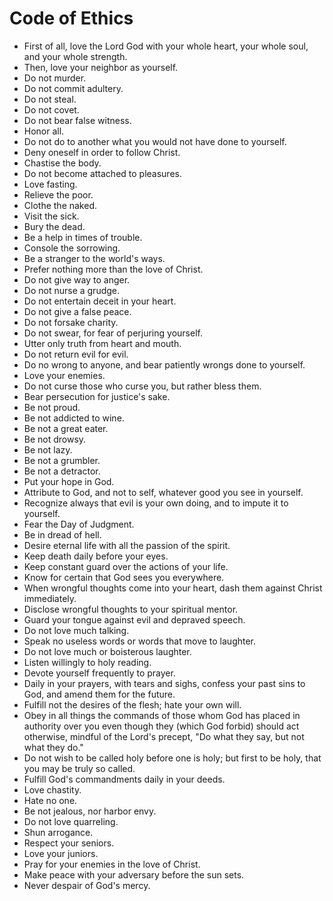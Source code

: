 # Code of Ethics

* First of all, love the Lord God with your whole heart, your whole soul, and your whole strength.
* Then, love your neighbor as yourself.
* Do not murder.
* Do not commit adultery.
* Do not steal.
* Do not covet.
* Do not bear false witness.
* Honor all.
* Do not do to another what you would not have done to yourself.
* Deny oneself in order to follow Christ.
* Chastise the body.
* Do not become attached to pleasures.
* Love fasting.
* Relieve the poor.
* Clothe the naked.
* Visit the sick.
* Bury the dead.
* Be a help in times of trouble.
* Console the sorrowing.
* Be a stranger to the world's ways.
* Prefer nothing more than the love of Christ.
* Do not give way to anger.
* Do not nurse a grudge.
* Do not entertain deceit in your heart.
* Do not give a false peace.
* Do not forsake charity.
* Do not swear, for fear of perjuring yourself.
* Utter only truth from heart and mouth.
* Do not return evil for evil.
* Do no wrong to anyone, and bear patiently wrongs done to yourself.
* Love your enemies.
* Do not curse those who curse you, but rather bless them.
* Bear persecution for justice's sake.
* Be not proud.
* Be not addicted to wine.
* Be not a great eater.
* Be not drowsy.
* Be not lazy.
* Be not a grumbler.
* Be not a detractor.
* Put your hope in God.
* Attribute to God, and not to self, whatever good you see in yourself.
* Recognize always that evil is your own doing, and to impute it to yourself.
* Fear the Day of Judgment.
* Be in dread of hell.
* Desire eternal life with all the passion of the spirit.
* Keep death daily before your eyes.
* Keep constant guard over the actions of your life.
* Know for certain that God sees you everywhere.
* When wrongful thoughts come into your heart, dash them against Christ immediately.
* Disclose wrongful thoughts to your spiritual mentor.
* Guard your tongue against evil and depraved speech.
* Do not love much talking.
* Speak no useless words or words that move to laughter.
* Do not love much or boisterous laughter.
* Listen willingly to holy reading.
* Devote yourself frequently to prayer.
* Daily in your prayers, with tears and sighs, confess your past sins to God, and amend them for the future.
* Fulfill not the desires of the flesh; hate your own will.
* Obey in all things the commands of those whom God has placed in authority over you even though they (which God forbid) should act otherwise, mindful of the Lord's precept, "Do what they say, but not what they do."
* Do not wish to be called holy before one is holy; but first to be holy, that you may be truly so called.
* Fulfill God's commandments daily in your deeds.
* Love chastity.
* Hate no one.
* Be not jealous, nor harbor envy.
* Do not love quarreling.
* Shun arrogance.
* Respect your seniors.
* Love your juniors.
* Pray for your enemies in the love of Christ.
* Make peace with your adversary before the sun sets.
* Never despair of God's mercy. 
